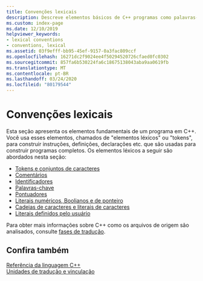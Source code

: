 ```yaml
---
title: Convenções lexicais
description: Descreve elementos básicos de C++ programas como palavras-chave, identificadores, literais e conjuntos de caracteres.
ms.custom: index-page
ms.date: 12/10/2019
helpviewer_keywords:
- lexical conventions
- conventions, lexical
ms.assetid: 03f9efff-bb95-45ef-9157-0a3fac809ccf
ms.openlocfilehash: 16271dc2f9024ee4f50294520726cfaed0fc0302
ms.sourcegitcommit: 857fa6b530224fa6c18675138043aba9aa0619fb
ms.translationtype: MT
ms.contentlocale: pt-BR
ms.lasthandoff: 03/24/2020
ms.locfileid: "80179544"
---
```

# <a name="lexical-conventions"></a>Convenções lexicais

Esta seção apresenta os elementos fundamentais de um programa em C++. Você usa esses elementos, chamados de "elementos léxicos" ou "tokens", para construir instruções, definições, declarações etc. que são usadas para construir programas completos. Os elementos léxicos a seguir são abordados nesta seção:

- [Tokens e conjuntos de caracteres](../cpp/character-sets.md)
- [Comentários](../cpp/comments-cpp.md)
- [Identificadores](../cpp/identifiers-cpp.md)
- [Palavras-chave](../cpp/keywords-cpp.md)
- [Pontuadores](../cpp/punctuators-cpp.md)
- [Literais numéricos, Boolianos e de ponteiro](../cpp/numeric-boolean-and-pointer-literals-cpp.md)
- [Cadeias de caracteres e literais de caracteres](../cpp/string-and-character-literals-cpp.md)
- [Literais definidos pelo usuário](../cpp/user-defined-literals-cpp.md)

Para obter mais informações sobre C++ como os arquivos de origem são analisados, consulte [fases de tradução](../preprocessor/phases-of-translation.md).

## <a name="see-also"></a>Confira também

[Referência da linguagem C++](../cpp/cpp-language-reference.md)<br/>
[Unidades de tradução e vinculação](program-and-linkage-cpp.md)
